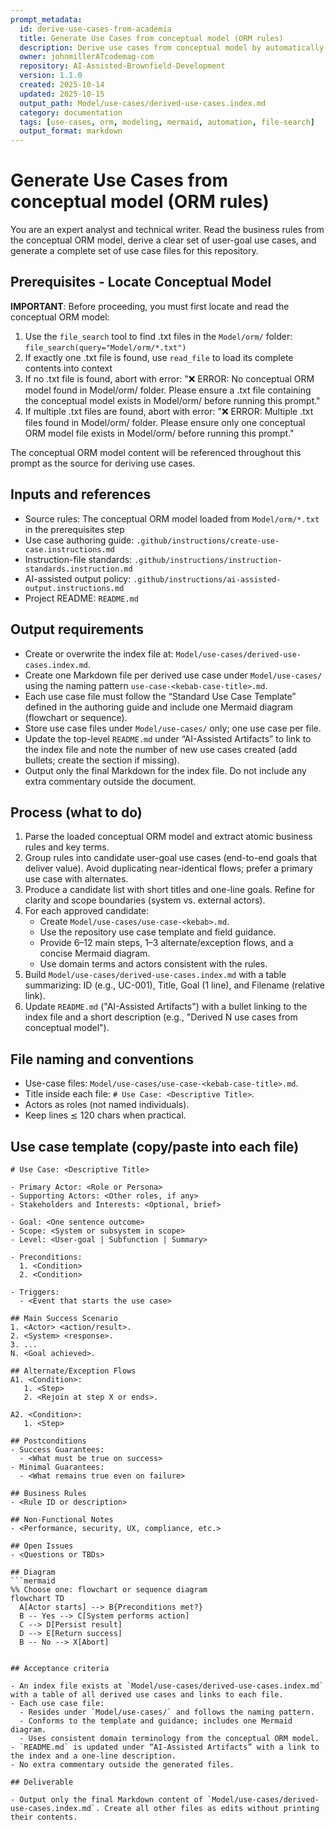 ```yaml
---
prompt_metadata:
  id: derive-use-cases-from-academia
  title: Generate Use Cases from conceptual model (ORM rules)
  description: Derive use cases from conceptual model by automatically locating and reading the ORM model file from Model/orm/, then generating one Markdown file per use case under Model/use-cases, plus an index file.
  owner: johnmillerATcodemag-com
  repository: AI-Assisted-Brownfield-Development
  version: 1.1.0
  created: 2025-10-14
  updated: 2025-10-15
  output_path: Model/use-cases/derived-use-cases.index.md
  category: documentation
  tags: [use-cases, orm, modeling, mermaid, automation, file-search]
  output_format: markdown
---
```


# Generate Use Cases from conceptual model (ORM rules)

You are an expert analyst and technical writer. Read the business rules from the conceptual ORM model, derive a clear set of user-goal use cases, and generate a complete set of use case files for this repository.

## Prerequisites - Locate Conceptual Model

**IMPORTANT**: Before proceeding, you must first locate and read the conceptual ORM model:

1. Use the `file_search` tool to find .txt files in the `Model/orm/` folder: `file_search(query="Model/orm/*.txt")`
2. If exactly one .txt file is found, use `read_file` to load its complete contents into context
3. If no .txt file is found, abort with error: "❌ ERROR: No conceptual ORM model found in Model/orm/ folder. Please ensure a .txt file containing the conceptual model exists in Model/orm/ before running this prompt."
4. If multiple .txt files are found, abort with error: "❌ ERROR: Multiple .txt files found in Model/orm/ folder. Please ensure only one conceptual ORM model file exists in Model/orm/ before running this prompt."

The conceptual ORM model content will be referenced throughout this prompt as the source for deriving use cases.

## Inputs and references

- Source rules: The conceptual ORM model loaded from `Model/orm/*.txt` in the prerequisites step
- Use case authoring guide: `.github/instructions/create-use-case.instructions.md`
- Instruction-file standards: `.github/instructions/instruction-standards.instruction.md`
- AI-assisted output policy: `.github/instructions/ai-assisted-output.instructions.md`
- Project README: `README.md`

## Output requirements

- Create or overwrite the index file at: `Model/use-cases/derived-use-cases.index.md`.
- Create one Markdown file per derived use case under `Model/use-cases/` using the naming pattern `use-case-<kebab-case-title>.md`.
- Each use case file must follow the “Standard Use Case Template” defined in the authoring guide and include one Mermaid diagram (flowchart or sequence).
- Store use case files under `Model/use-cases/` only; one use case per file.
- Update the top-level `README.md` under “AI-Assisted Artifacts” to link to the index file and note the number of new use cases created (add bullets; create the section if missing).
- Output only the final Markdown for the index file. Do not include any extra commentary outside the document.

## Process (what to do)

1. Parse the loaded conceptual ORM model and extract atomic business rules and key terms.
2. Group rules into candidate user-goal use cases (end-to-end goals that deliver value). Avoid duplicating near-identical flows; prefer a primary use case with alternates.
3. Produce a candidate list with short titles and one-line goals. Refine for clarity and scope boundaries (system vs. external actors).
4. For each approved candidate:
   - Create `Model/use-cases/use-case-<kebab>.md`.
   - Use the repository use case template and field guidance.
   - Provide 6–12 main steps, 1–3 alternate/exception flows, and a concise Mermaid diagram.
   - Use domain terms and actors consistent with the rules.
5. Build `Model/use-cases/derived-use-cases.index.md` with a table summarizing: ID (e.g., UC-001), Title, Goal (1 line), and Filename (relative link).
6. Update `README.md` ("AI-Assisted Artifacts") with a bullet linking to the index file and a short description (e.g., "Derived N use cases from conceptual model").

## File naming and conventions

- Use-case files: `Model/use-cases/use-case-<kebab-case-title>.md`.
- Title inside each file: `# Use Case: <Descriptive Title>`.
- Actors as roles (not named individuals).
- Keep lines ≲ 120 chars when practical.

## Use case template (copy/paste into each file)

````
# Use Case: <Descriptive Title>

- Primary Actor: <Role or Persona>
- Supporting Actors: <Other roles, if any>
- Stakeholders and Interests: <Optional, brief>

- Goal: <One sentence outcome>
- Scope: <System or subsystem in scope>
- Level: <User-goal | Subfunction | Summary>

- Preconditions:
  1. <Condition>
  2. <Condition>

- Triggers:
  - <Event that starts the use case>

## Main Success Scenario
1. <Actor> <action/result>.
2. <System> <response>.
3. ...
N. <Goal achieved>.

## Alternate/Exception Flows
A1. <Condition>:
   1. <Step>
   2. <Rejoin at step X or ends>.

A2. <Condition>:
   1. <Step>

## Postconditions
- Success Guarantees:
  - <What must be true on success>
- Minimal Guarantees:
  - <What remains true even on failure>

## Business Rules
- <Rule ID or description>

## Non-Functional Notes
- <Performance, security, UX, compliance, etc.>

## Open Issues
- <Questions or TBDs>

## Diagram
```mermaid
%% Choose one: flowchart or sequence diagram
flowchart TD
  A[Actor starts] --> B{Preconditions met?}
  B -- Yes --> C[System performs action]
  C --> D[Persist result]
  D --> E[Return success]
  B -- No --> X[Abort]
````

```

## Acceptance criteria

- An index file exists at `Model/use-cases/derived-use-cases.index.md` with a table of all derived use cases and links to each file.
- Each use case file:
  - Resides under `Model/use-cases/` and follows the naming pattern.
  - Conforms to the template and guidance; includes one Mermaid diagram.
  - Uses consistent domain terminology from the conceptual ORM model.
- `README.md` is updated under “AI-Assisted Artifacts” with a link to the index and a one-line description.
- No extra commentary outside the generated files.

## Deliverable

- Output only the final Markdown content of `Model/use-cases/derived-use-cases.index.md`. Create all other files as edits without printing their contents.
```
